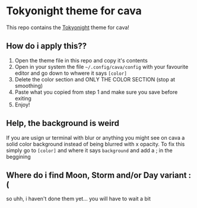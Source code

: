 # Tokyonight theme for cava
This repo contains the [Tokyonight](https://github.com/folke/tokyonight.nvim) theme for cava!

## How do i apply this??
1. Open the theme file in this repo and copy it's contents
2. Open in your system the file ```~/.config/cava/config``` with your favourite editor and go down to whwere it says ```[color]```
3. Delete the color section and ONLY THE COLOR SECTION (stop at smoothing)
4. Paste what you copied from step 1 and make sure you save before exiting
5. Enjoy!

## Help, the background is weird
If you are usign ur terminal with blur or anything you might see on cava a solid color background instead of being blurred with x opacity.
To fix this simply go to ```[color]``` and where it says ```background``` and add a ; in the beggining 

## Where do i find Moon, Storm and/or Day variant :(
so uhh, i haven't done them yet... you will have to wait a bit
